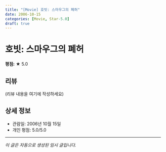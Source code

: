 ```yaml
---
title: "[Movie] 호빗: 스마우그의 폐허"
date: 2006-10-15
categories: [Movie, Star-5.0]
draft: true
---
```


# 호빗: 스마우그의 폐허

**평점:** ★ 5.0

## 리뷰

(리뷰 내용을 여기에 작성하세요)

## 상세 정보

- 관람일: 2006년 10월 15일
- 개인 평점: 5.0/5.0

---

*이 글은 자동으로 생성된 임시 글입니다.*
